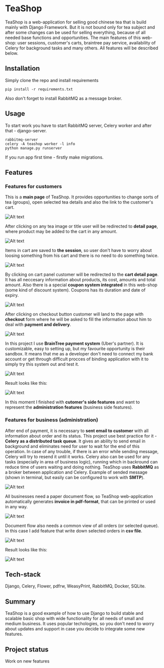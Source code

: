 # TeaShop

TeaShop is a web-application for selling good chinese tea that is build mainly with Django Framework. But it is not bound only for tea subject and after some changes can
be used for selling everything, because of all needed base functions and opportunities. The main features of this web-shop: user sessions, customer's carts,
braintree pay service, availability of Celery for background tasks and many others. All features will be described below.

## Installation

Simply clone the repo and install requirements
```
pip install -r requirements.txt
```
Also don't forget to install RabbitMQ as a message broker.

## Usage

To start work you have to start RabbitMQ server, Celery worker and after that - django-server.

```
rabbitmq-server
celery -A teashop worker -l info
python manage.py runserver
```
If you run app first time - firstly make migrations.

## Features
### Features for customers

This is a **main page** of TeaShop. It provides opportunities to change sorts of tea (groups), open selected tea details and also the link to the customer's cart.

![Alt text](https://github.com/biggreenrm/TeaShop/blob/master/readme_screenshots/main_screen.png)


After clicking on any tea image or title user will be redirected to **detail page**, where product may be added to the cart in any amount.

![Alt text](https://github.com/biggreenrm/TeaShop/blob/master/readme_screenshots/product_details.png)


Items in cart are saved to **the session**, so user don't have to worry about loosing something from his cart and there is no need to do something twice.

![Alt text](https://github.com/biggreenrm/TeaShop/blob/master/readme_screenshots/cart_panel.png)


By clicking on cart panel customer will be redirected to the **cart detail page**. It has all neccesary information about products, its cost, amounts and total amount.
Also there is a special **coupon system integrated** in this web-shop (some kind of discount system). Coupons has its duration and date of expiry.

![Alt text](https://github.com/biggreenrm/TeaShop/blob/master/readme_screenshots/cart_details.png)


After clicking on checkout button customer will land to the page with **checkout** form where he will be asked to fill the information about him to deal with **payment and delivery**.

![Alt text](https://github.com/biggreenrm/TeaShop/blob/master/readme_screenshots/Checkout.png)


In this project I use **BrainTree payment system** (Uber's partner). It is customizable, easy to setting up, but my favourite opportunity is their sandbox. It means that me as a developer don't need to connect my bank account or get through difficult procces of binding application with it to simply try this system out and test it.

![Alt text](https://github.com/biggreenrm/TeaShop/blob/master/readme_screenshots/payment_braintree.png)

Result looks like this:

![Alt text](https://github.com/biggreenrm/TeaShop/blob/master/readme_screenshots/result.png)


In this moment I finished with **cutomer's side features** and want to represent the **administration features** (business side features).


### Features for business (administration)

After end of payment, it is necessary to **sent email to customer** with all information about order and its status. This project use best practice for it - **Celery as a distributed task queue**. It gives an ability to send email in background and eliminates need for user to wait for the end of this operation. In case of any trouble, if there is an error while sending message, Celery will try to resend it until it works. Celery also can be used for any tasks (especially in area of business logic), running which in backround can reduce time of users waiting and doing nothing. 
TeaShop uses **RabbitMQ** as a broker between application and Celery.
Example of sended message (shown in terminal, but easily can be configured to work with **SMTP**).

![Alt text](https://github.com/biggreenrm/TeaShop/blob/master/readme_screenshots/celery_worker.png)


All businesses need a paper document flow, so TeaShop web-application automatically generates **invoice in pdf-format**, that can be printed or used in any way. 

![Alt text](https://github.com/biggreenrm/TeaShop/blob/master/readme_screenshots/invoice.png)


Document flow also needs a common view of all orders (or selected queue). In this case I add feature that write down selected orders in **csv file**.

![Alt text](https://github.com/biggreenrm/TeaShop/blob/master/readme_screenshots/export_csv.png)

Result looks like this:

![Alt text](https://github.com/biggreenrm/TeaShop/blob/master/readme_screenshots/csv.png)

## Tech-stack
Django, Celery, Flower, pdfrw, WeasyPrint, RabbitMQ, Docker, SQLite.

## Summary
TeaShop is a good example of how to use Django to build stable and scalable basic shop with wide functionality for all needs of small and medium business. It uses popular techologies, so you don't need to worry about updates and support in case you decide to integrate some new features. 

## Project status
Work on new features
